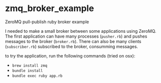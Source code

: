 zmq_broker_example
==================

ZeroMQ pull-publish ruby broker example

I needed to make a small broker between some applications using ZeroMQ. The first application can have many processes (`pusher.rb`) and pushes messages to the broker (`broker.rb`). There can also be many clients (`subscriber.rb`) subscribed to the broker, consumming messages.

to try the application, run the following commands (tried on osx):

* `brew install zmq`
* `bundle install`
* `bundle exec ruby app.rb`
